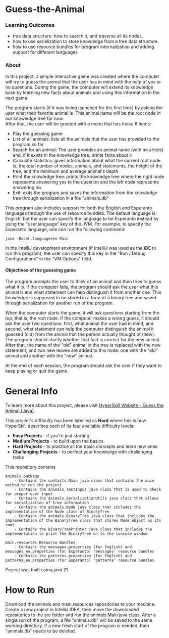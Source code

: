 # Guess-the-Animal

### Learning Outcomes

- tree data structure: how to search it, and traverse all its nodes. 
- how to use serialization to store knowledge from a tree data structure.
- how to use resource bundles for program internalization and adding support for different languages

### About

In this project, a simple interactive game was created where the computer will try to guess the animal that the user 
has in mind with the help of yes or no questions. During the game, the computer will extend its knowledge base by 
learning new facts about animals and using this information in the next game.

The program starts (if it was being launched for the first time) by asking the user what their favorite animal is. This animal name will be the root node in our knowledge tree for now.  
After that, the user will be greeted with a menu that has these 6 items:
- Play the guessing game
- List of all animals: lists all the animals that the user has provided to the program so far
- Search for an animal: The user provides an animal name (with no article) and, if it exists in the knowledge tree, prints facts about it
- Calculate statistics: gives information about what the current root node is, the total number of nodes, animals, and statements, the height of the tree, and the minimum and average animal's depth
- Print the knowledge tree: prints the knowledge tree where the right node represents answering yes to the question and the left node represents answering no.
- Exit: exits the program and saves the information from the knowledge tree through serialization in a file "animals.db"

This program also includes support for both the English and Esperanto languages through the use of resource bundles. 
The default language is English, but the user can specify the language to be Esperanto instead by using the "user.language" 
key of the JVM. For example, to specify the Esperanto language, one can run the following command: 
        
    java -Duser.language=eo Main

In the IntelliJ development environment (if IntelliJ was used as the IDE to run this program), the user can specify this key 
in the "Run / Debug Configurations"  in the "VM Options" field.

#### Objectives of the guessing game

The program prompts the user to think of an animal and then tries to guess what it is. If the computer fails,
the program should ask the user what this animal is and what statement can help distinguish it from another one.
This knowledge is supposed to be stored in a form of a binary tree and saved through serialization for another run of the program.

When the computer starts the game, it will ask questions starting from the top, that is, the root node. 
If the computer makes a wrong guess, it should ask the user two questions: first, what animal the user had in mind, 
and second, what statement can help the computer distinguish the animal it guessed (old) from the animal that the person 
actually thought of (new). The program should clarify whether that fact is correct for the new animal. 
After that, the name of the "old" animal in the tree is replaced with the new statement, and two new leaves are added 
to this node: one with the "old" animal and another with the "new" animal.

At the end of each session, the program should ask the user if they want to keep playing or quit the game.

# General Info

To learn more about this project, please visit [HyperSkill Website - Guess the Animal (Java)](https://hyperskill.org/projects/132).

This project's difficulty has been labelled as __Hard__ where this is how
HyperSkill describes each of its four available difficulty levels:

- __Easy Projects__ - if you're just starting
- __Medium Projects__ - to build upon the basics
- __Hard Projects__ - to practice all the basic concepts and learn new ones
- __Challenging Projects__ - to perfect your knowledge with challenging tasks

This repository contains

    animals package
        - Contains the contacts.Main java class that contains the main method to run the project
        - Contains the animals.TestInput java class that is used to check for proper user input
        - Contains the animals.SerializationUtils java class that allows for serialization of tree information
        - Contains the animals.Node java class that includes the implementation of the Node class of BinaryTree
        - Contains the animals.BinaryTree java class that includes the implementation of the BinaryTree class that stores Node object as its root
        - Contains the BinaryTreePrinter java class that includes the implementation to print the BinaryTree on to the console window
    
    main.resources Resource Bundles
        - Contains the messages.properties (for English) and messages_eo.properties (for Esperanto) 'messages' resource bundles
        - Contains the patterns.properties (for English) and patterns_eo.properties (for Esperanto) 'patterns' resource bundles

Project was built using java 21

# How to Run

Download the animals and main.resources repositories to your machine. Create a new project in IntelliJ IDEA, then move the downloaded 
repositories to the src folder and run the animals.Main java class.
After a single run of the program, a file "animals.db" will be saved to the same working directory. If a new fresh start of the program 
is needed, then "animals.db" needs to be deleted.
